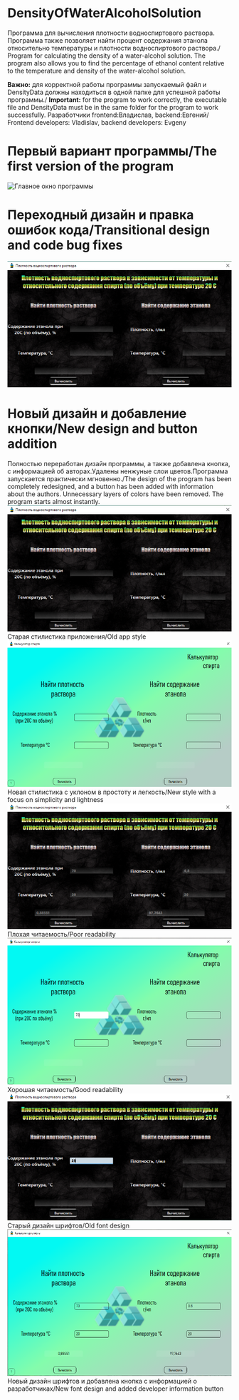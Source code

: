 # DensityOfWaterAlcoholSolution
Программа для вычисления плотности водноспиртового раствора.
Программа также позволяет найти процент содержания этанола относительно температуры и плотности водноспиртового раствора./
Program for calculating the density of a water-alcohol solution.
The program also allows you to find the percentage of ethanol content relative to the temperature and density of the water-alcohol solution.

**Важно:** для корректной работы программы запускаемый файл и DensityData должны находиться в одной папке для успешной работы программы./
**Important:** for the program to work correctly, the executable file and DensityData must be in the same folder for the program to work successfully.
Разработчики frontend:Владислав, backend:Евгений/ Frontend developers: Vladislav, backend developers: Evgeny

# Первый вариант программы/The first version of the program
![Главное окно программы](https://github.com/FantaCola49/DensityOfWaterAlcoholSolution/blob/master/Resources/Demo/1.JPG)


# Переходный дизайн и правка ошибок кода/Transitional design and code bug fixes
![Главное окно программы](https://github.com/Bibosiandre/DensityOfWaterAlcoholSolution/blob/master/demo/1.png)


# Новый дизайн и добавление кнопки/New design and button addition
Полностью переработан дизайн программы, а также добавлена кнопка, с информацией об авторах.Удалены ненжуные слои цветов.Программа запускается практически мгновенно./The design of the program has been completely redesigned, and a button has been added with information about the authors. Unnecessary layers of colors have been removed. The program starts almost instantly.
![До переработки](https://github.com/Bibosiandre/DensityOfWaterAlcoholSolution/blob/master/demo/1.png)
Старая стилистика приложения/Old app style
![После переработки](https://github.com/Bibosiandre/DensityOfWaterAlcoholSolution/blob/master/demo/4.png)
Новая стилистика с уклоном в простоту и легкость/New style with a focus on simplicity and lightness
![До переработки](https://github.com/Bibosiandre/DensityOfWaterAlcoholSolution/blob/master/demo/2.png)
Плохая читаемость/Poor readability
![После переработки](https://github.com/Bibosiandre/DensityOfWaterAlcoholSolution/blob/master/demo/5.png)
Хорошая читаемость/Good readability
![До переработки](https://github.com/Bibosiandre/DensityOfWaterAlcoholSolution/blob/master/demo/3.png)
Старый дизайн шрифтов/Old font design
![После переработки](https://github.com/Bibosiandre/DensityOfWaterAlcoholSolution/blob/master/demo/6.png)
Новый дизайн шрифтов и добавлена кнопка с информацией о разработчиках/New font design and added developer information button
